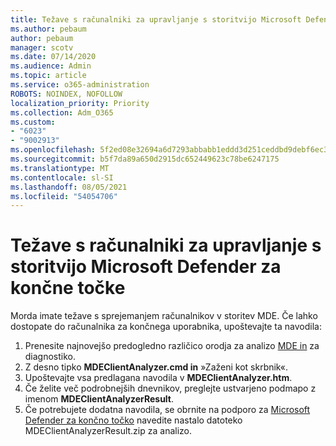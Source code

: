 ```yaml
---
title: Težave s računalniki za upravljanje s storitvijo Microsoft Defender za končne točke
ms.author: pebaum
author: pebaum
manager: scotv
ms.date: 07/14/2020
ms.audience: Admin
ms.topic: article
ms.service: o365-administration
ROBOTS: NOINDEX, NOFOLLOW
localization_priority: Priority
ms.collection: Adm_O365
ms.custom:
- "6023"
- "9002913"
ms.openlocfilehash: 5f2ed08e32694a6d7293abbabb1eddd3d251ceddbd9debf6ec3143bb4fed86db
ms.sourcegitcommit: b5f7da89a650d2915dc652449623c78be6247175
ms.translationtype: MT
ms.contentlocale: sl-SI
ms.lasthandoff: 08/05/2021
ms.locfileid: "54054706"
---
```

# <a name="issues-with-onboarding-machines-to-microsoft-defender-for-endpoints"></a>Težave s računalniki za upravljanje s storitvijo Microsoft Defender za končne točke

Morda imate težave s sprejemanjem računalnikov v storitev MDE. Če lahko dostopate do računalnika za končnega uporabnika, upoštevajte ta navodila:

1. Prenesite najnovejšo predogledno različico orodja za analizo [MDE in](https://aka.ms/betamdeanalyzer) za diagnostiko.
2. Z desno tipko **MDEClientAnalyzer.cmd in** »Zaženi kot skrbnik«.
3. Upoštevajte vsa predlagana navodila v **MDEClientAnalyzer.htm**.
4. Če želite več podrobnejših dnevnikov, preglejte ustvarjeno podmapo z imenom **MDEClientAnalyzerResult**.
5. Če potrebujete dodatna navodila, se obrnite na podporo za [Microsoft Defender za končno točko](https://docs.microsoft.com/windows/security/threat-protection/microsoft-defender-atp/contact-support) navedite nastalo datoteko MDEClientAnalyzerResult.zip za analizo.
